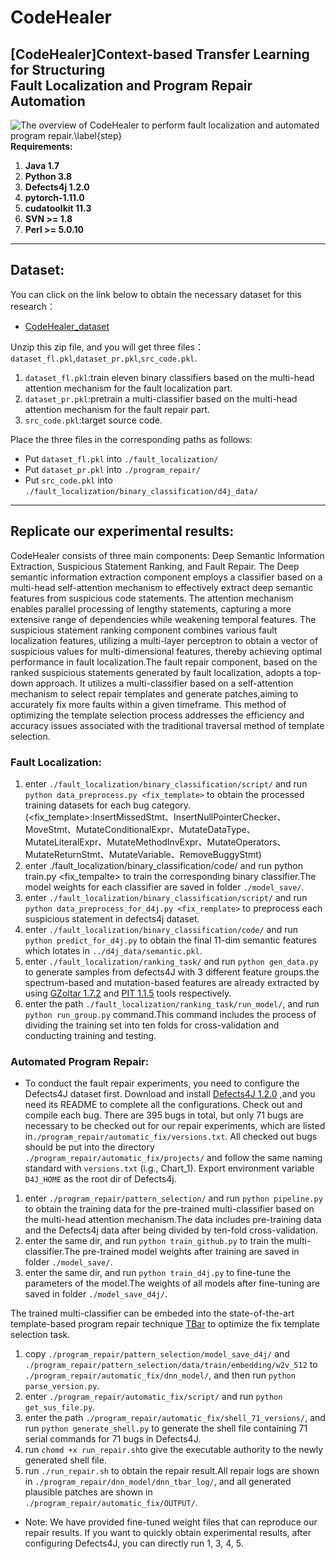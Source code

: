 # CodeHealer
## [CodeHealer]Context-based Transfer Learning for Structuring Fault Localization and Program Repair Automation
![The overview of CodeHealer to perform fault localization and automated program repair.\label{step}](./framework.png) 
**Requirements:**
1. **Java 1.7**
2. **Python 3.8**
3. **Defects4j 1.2.0**
4. **pytorch-1.11.0**
5. **cudatoolkit 11.3**
6. **SVN >= 1.8**
7. **Perl >= 5.0.10**
***
## Dataset:
You can click on the link below to obtain the necessary dataset for this research：
* [CodeHealer_dataset](https://github.com/yyiloe/CodeHealer_before)

Unzip this zip file, and you will get three files：`dataset_fl.pkl`,`dataset_pr.pkl`,`src_code.pkl`.
1. `dataset_fl.pkl`:train eleven binary classifiers based on the multi-head attention mechanism for the fault localization part.
2. `dataset_pr.pkl`:pretrain a multi-classifier based on the multi-head attention mechanism for the fault repair part.
3. `src_code.pkl`:target source code.

Place the three files in the corresponding paths as follows:
* Put `dataset_fl.pkl` into `./fault_localization/`
* Put `dataset_pr.pkl` into `./program_repair/`
* Put `src_code.pkl` into `./fault_localization/binary_classification/d4j_data/` 
***
## Replicate our experimental results:
CodeHealer consists of three main components: Deep Semantic Information Extraction, Suspicious Statement Ranking, and Fault Repair. The Deep semantic information extraction component employs a classifier based on a multi-head self-attention mechanism to effectively extract deep semantic features from suspicious code statements. The attention mechanism enables parallel processing of lengthy statements, capturing a more extensive range of dependencies while weakening temporal features. The suspicious statement ranking component combines various fault localization features, utilizing a multi-layer perceptron to obtain a vector of suspicious values for multi-dimensional features, thereby achieving optimal performance in fault localization.The fault repair component, based on the ranked suspicious statements generated by fault localization, adopts a top-down approach. It utilizes a multi-classifier based on a self-attention mechanism to select repair templates and generate patches,aiming to accurately fix more faults within a given timeframe. This method of optimizing the template selection process addresses the efficiency and accuracy issues associated with the traditional traversal method of template selection.
### Fault Localization:
1. enter `./fault_localization/binary_classification/script/` and run `python data_preprocess.py <fix_template>` to obtain the processed training datasets for each bug category.(<fix_template>:InsertMissedStmt、InsertNullPointerChecker、MoveStmt、MutateConditionalExpr、MutateDataType、MutateLiteralExpr、MutateMethodInvExpr、MutateOperators、MutateReturnStmt、MutateVariable、RemoveBuggyStmt)
2. enter ./fault_localization/binary_classification/code/ and run python train.py <fix_tempalte> to train the corresponding binary classifier.The model weights for each classifier are saved in folder `./model_save/`.
3. enter `./fault_localization/binary_classification/script/` and run `python data_preprocess_for_d4j.py <fix_remplate>` to preprocess each suspicious statement in defects4j dataset.
4. enter `./fault_localization/binary_classification/code/` and run `python predict_for_d4j.py` to obtain the final 11-dim semantic features which lotates in `../d4j_data/semantic.pkl`.
5. enter `./fault_localization/ranking_task/` and run `python gen_data.py` to generate samples from defects4J with 3 different feature groups.the spectrum-based and mutation-based features are already extracted by using [GZoltar 1.7.2](https://github.com/GZoltar/gzoltar/releases/tag/v1.7.2) and [PIT 1.1.5](https://pitest.org/downloads/) tools respectively. 
6. enter the path `./fault_localization/ranking_task/run_model/`, and run `python run_group.py` command.This command includes the process of dividing the training set into ten folds for cross-validation and conducting training and testing.

### Automated Program Repair:
* To conduct the fault repair experiments, you need to configure the Defects4J dataset first.
Download and install [Defects4J 1.2.0](https://github.com/rjust/defects4j/releases/tag/v1.2.0) ,and you need its README to complete all the configurations.
Check out and compile each bug. There are 395 bugs in total, but only 71 bugs are necessary to be checked out for our repair experiments, which are listed in`./program_repair/automatic_fix/versions.txt`. All checked out bugs should be put into the directory `./program_repair/automatic_fix/projects/` and follow the same naming standard with `versions.txt` (i.g., Chart_1).
Export environment variable `D4J_HOME` as the root dir of Defects4j.
1. enter `./program_repair/pattern_selection/` and run `python pipeline.py` to obtain the training data for the pre-trained multi-classifier based on the multi-head attention mechanism.The data includes pre-training data and the Defects4j data after being divided by ten-fold cross-validation.
2. enter the same dir, and run `python train_github.py` to train the multi-classifier.The pre-trained model weights after training are saved in folder `./model_save/`.
3. enter the same dir, and run `python train_d4j.py` to fine-tune the parameters of the model.The weights of all models after fine-tuning are saved in folder `./model_save_d4j/`.

The trained multi-classifier can be embeded into the state-of-the-art template-based program repair technique [TBar](https://github.com/TruX-DTF/TBar) to optimize the fix template selection task.
1. copy `./program_repair/pattern_selection/model_save_d4j/` and `./program_repair/pattern_selection/data/train/embedding/w2v_512` to `./program_repair/automatic_fix/dnn_model/`, and then run `python parse_version.py`.
2. enter `./program_repair/automatic_fix/script/` and run `python get_sus_file.py`.
3. enter the path `./program_repair/automatic_fix/shell_71_versions/`, and run `python generate_shell.py` to generate the shell file containing 71 serial commands for 71 bugs in Defects4J.
4. run `chomd +x run_repair.sh`to give the executable authority to the newly generated shell file.
5. run `./run_repair.sh` to obtain the repair result.All repair logs are shown in `./program_repair/dnn_model/dnn_tbar_log/`, and all generated plausible patches are shown in `./program_repair/automatic_fix/OUTPUT/`. 
* Note: We have provided fine-tuned weight files that can reproduce our repair results. If you want to quickly obtain experimental results, after configuring Defects4J, you can directly run 1, 3, 4, 5.










